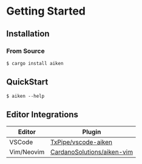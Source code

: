 # Getting Started

## Installation

### From Source

```console
$ cargo install aiken
```

## QuickStart

```
$ aiken --help
```

## Editor Integrations

| Editor     | Plugin                                                                      |
| ---------- | --------------------------------------------------------------------------- |
| VSCode     | [TxPipe/vscode-aiken](https://github.com/txpipe/vscode-aiken/)              |
| Vim/Neovim | [CardanoSolutions/aiken-vim](https://github.com/CardanoSolutions/aiken-vim) |
